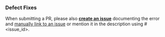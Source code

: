 ### Defect Fixes
When submitting a PR, please also <ins>**create an issue**</ins> documenting the error and [manually link to an issue](https://docs.github.com/en/issues/tracking-your-work-with-issues/linking-a-pull-request-to-an-issue#manually-linking-a-pull-request-or-branch-to-an-issue-using-the-issue-sidebar) or mention it in the description using #<issue_id>.
